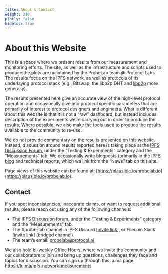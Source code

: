 ```yaml
---
title: About & Contact
weight: 210
plotly: false
hidetoc: true
---
```


# About this Website

This is a space where we present results from our measurement and monitoring efforts. The site, as well as the infrastructure and scripts used to produce the plots are maintained by the ProbeLab team @ Protocol Labs. The results focus on the IPFS network, as well as protocols of its underlaying protocol stack (e.g., Bitswap, the libp2p DHT and [libp2p](https://libp2p.io) more generally).

The results presented here give an accurate view of the high-level protocol operation and occasionally dive into protocol specific parameters that are primarily of interest to protocol designers and engineers. What is different about this website is that it is not a “raw” dashboard, but instead includes description of the experiments we’re carrying out in order to produce the results. Where possible, we also make the tools used to produce the results available to the community to re-use.

We do not provide commentary on the results presented on this website. Instead, discussion around results reported here is taking place at the [IPFS Discussion Forum](https://discuss.ipfs.tech/), under the “Testing & Experiments” category and the “Measurements” tab. We occasionally write blogposts (primarily in the [IPFS blog](https://blog.ipfs.tech) and technical reports, which we link from the “News” tab on this site.

Page views of this website can be found at: [https://plausible.io/probelab.io](https://plausible.io/probelab.io).

## Contact

If you spot inconsistencies, inaccurate claims, or want to request additional results, please reach out using any of the following channels:

- The [IPFS Discussion forum](https://discuss.ipfs.tech/c/testing-and-experiments/measurements/39), under the “Testing & Experiments” category and the “Measurements” tab.
- The #probe-lab channel in IPFS Discord [[invite link](https://discord.gg/ipfs)], or Filecoin Slack [[invite link](https://filecoin.io/slack)] (bridged channel).
- The team’s email: probelab@protocol.ai

We also hold bi-weekly Office Hours, where we invite the community and our collaborators to join and bring up questions, challenges they face and topics for discussion. You can sign up through this lu.ma page: https://lu.ma/ipfs-network-measurements


